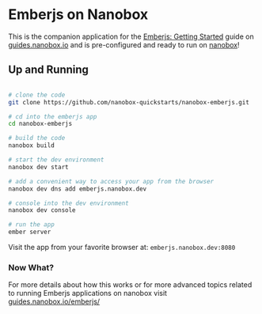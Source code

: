 # Emberjs on Nanobox
This is the companion application for the [Emberjs: Getting Started](https://guides.nanobox.io/emberjs/) guide on [guides.nanobox.io](https://guides.nanobox.io) and is pre-configured and ready to run on [nanobox](https://desktop.nanobox.io/)!

## Up and Running

``` bash

# clone the code
git clone https://github.com/nanobox-quickstarts/nanobox-emberjs.git

# cd into the emberjs app
cd nanobox-emberjs

# build the code
nanobox build

# start the dev environment
nanobox dev start

# add a convenient way to access your app from the browser
nanobox dev dns add emberjs.nanobox.dev

# console into the dev environment
nanobox dev console

# run the app
ember server
```

Visit the app from your favorite browser at: `emberjs.nanobox.dev:8080`

### Now What?
For more details about how this works or for more advanced topics related to running Emberjs applications on nanobox visit [guides.nanobox.io/emberjs/](https://guides.nanobox.io/emberjs/)
